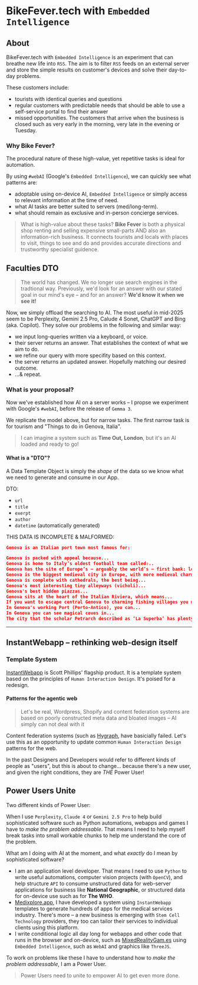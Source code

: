 # BikeFever.tech with `Embedded Intelligence`

## About

BikeFever.tech with `Embedded Intelligence` is an experiment that can breathe new life into `RSS`. The aim is to filter `RSS` feeds on an external server and store the simple results on customer's devices and solve their day-to-day problems.

These customers include:

- tourists with identical queries and questions
- regular customers with predictable needs that should be able to use a self-service portal to find their answer
- missed opportunities. The customers that arrive when the business is closed such as very early in the morning, very late in the evening or Tuesday.

### Why Bike Fever?

The procedural nature of these high-value, yet repetitive tasks is ideal for automation.

By using `#webAI` (Google's `Embedded Intelligence`), we can quickly see what patterns are:
- adoptable using on-device AI, `Embedded Intelligence` or simply access to relevant information at the time of need.
- what AI tasks are better suited to servers (med/long-term).
- what should remain as exclusive and in-person concierge services.

> What is high-value about these tasks? **Bike Fever** is both a physical shop renting and selling expensive small-parts AND also an information-rich business. It connects tourists and locals with places to visit, things to see and do and provides accurate directions and trustworthy specialist guidence.

## Faculties DTO

<!--
[Faculties DTO](https://gist.github.com/inspiredlabs/1a7ec5b76588be69b9495b7af84884ca) explains how I propse we experiment with Google's `#webAI`, before the release of `Gemma 3`. -->

> The world has changed. We no longer use search engines in the tradtional way. Previously, we'd look for an answer with our stated goal in our mind's eye – and for an answer?  **We'd know it when we see it!**

Now, we simply offload the searching to AI. The most useful in mid-2025 seem to be Perplexity, Gemini 2.5 Pro, Calude 4 Sonet, ChatGPT and Bing (aka. Copilot). They solve our problems in the following and similar way:

- we input long-queries written via a keyboard, or voice.
- their server returns an answer. That establishes the context of what we aim to do.
- we refine our query with more specifity based on this context.
- the server returns an updated answer. Hopefully matching our desired outcome.
- &hellip;& repeat.

### What is your proposal?

Now we've established how AI on a server works – I propse we experiment with Google's `#webAI`, before the release of `Gemma 3`.

We replicate the model above, but for narrow tasks. The first narrow task is for tourism and "Things to do in Genova, Italia".

> I can imagine a system such as **Time Out, London**, but it's an AI loaded and ready to go!

#### What is a "DTO"?

A Data Template Object is simply the _shape_ of the data so we know what we need to generate and consume in our App.

DTO:
- `url`
- `title`
- `exerpt`
- `author`
- `datetime` (automatically generated)
<!-- - `version` (automatically appended) -->

THIS DATA IS INCOMPLETE & MALFORMED:

```json
Genova is an Italian port town most famous for:

Genova is packed with appeal because...
Genova is home to Italy’s oldest football team called:..
Genova has the site of Europe’s – arguably the world’s – first bank: located...
Genova is the biggest medieval city in Europe, with more medieval charm where's the top-spots?
Genova is complete with cathedrals, the best being...
Genova's most interesting tiny alleyways (vicholi)...
Genova's best hidden piazzas...
Genova sits at the heart of the Italian Riviera, which means...
If you want to escape central Genova to charming fishing villages you might like...
In Genova's working Port (Porto-Antico), you can...
In Genova you can see magical coves in...
The city that the scholar Petrarch described as ‘La Superba’ has plenty to offer, meaningful example...
```

<!-- mauw: timeout.com/london/travel/ten-great-things-to-do-in-genoa -->

* * *


## InstantWebapp – rethinking web-design itself

### Template System

[InstantWebapp](https://www.instantwebapp.com/) is Scott Phillips' flagship product. It is a template system  <!--started 15 years agi-->  based on the principles of `Human Interaction Design`. It's poised for a redesign.

#### Patterns for the agentic web

> Let's be real, Wordpress, Shopify and content federation systems are based on poorly constructed meta data and bloated images – AI simply can not deal with it

Content federation systems (such as [Hygraph](https://hygraph.com/), have basicially failed. Let's use this as an opportunity to update common `Human Interaction Design` patterns for the web.

<!-- or other GraphQL/database layers), could be turned to better serve AI. -->

In the past Designers and Developers would refer to different kinds of people as "users", but this is about to change... because there's a new user, and given the right conditions, they are _THE_ Power User!

## Power Users Unite

Two different kinds of Power User:

When I use `Perplexity`, `Claude 4` or `Gemini 2.5 Pro` to help build sophisticated software such as Python automations, webapps and games I have to _make the problem addressable_. That means I need to help myself break tasks into small workable chunks to help me understand the core of the problem.

What am I doing with AI at the moment, and what _exactly_ do I mean by sophisticated software?

- I am an application level developer. That means I need to use `Python` to write useful automations, computer vision projects (with `OpenCV`), and help structure `API` to consume unstructured data for web-server applications for business like **National Geographic**, or structured data for on-device use such as for **The WHO**.
- [Medixplore.app](https://medixplore.app), I have developed a system using `InstantWebapp` templates to generate hundreds of apps for the medical services industry. There's more – a new business is emerging with `Stem Cell Technology` providers, they too can tailor their services to individual clients using this platform.
- I write conditional logic all day long for webapps and other code that runs in the browser and on-device, such as [MixedRealityGam.es](https://MixedRealityGam.es) using `Embedded Intelligence`, such as `WebAI` and graphics like `ThreeJS`.

To work on problems like these I have to understand how to
_make the problem addressable_, I am a Power User.

> Power Users need to unite to empower AI to get even more done.

<!-- end manifest -->

